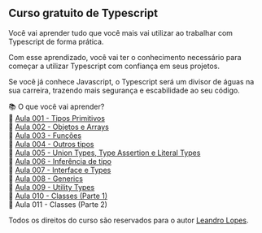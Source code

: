 ## Curso gratuito de Typescript
Você vai aprender tudo que você mais vai utilizar ao trabalhar com Typescript de forma prática.

Com esse aprendizado, você vai ter o conhecimento necessário para começar a utilizar Typescript com confiança em seus projetos.

Se você já conhece Javascript, o Typescript será um divisor de águas na sua carreira, trazendo mais segurança e escabilidade ao seu código.

📚 O que você vai aprender?
</br >
🔷 [Aula 001 - Tipos Primitivos](https://www.linkedin.com/posts/d3vlopes_curso-de-typescript-gratuito-aula-001-activity-7280553429804929026-z8jz)
</br >
🔷 [Aula 002 - Objetos e Arrays](https://www.linkedin.com/posts/d3vlopes_curso-de-typescript-aula-002-activity-7280915812054355968-EuXT)
</br >
🔷 [Aula 003 - Funções](https://www.linkedin.com/posts/d3vlopes_curso-de-typescript-aula-003-activity-7282003015413174272-JDQn) 
</br >
🔷 [Aula 004 - Outros tipos](https://www.linkedin.com/posts/d3vlopes_curso-de-typescript-aula-004-activity-7283252280731033600-ew9U)
</br >
🔷 [Aula 005 - Union Types, Type Assertion e Literal Types](https://www.linkedin.com/posts/d3vlopes_curso-de-typescript-aula-005-activity-7284539692849467392-nbhY)
</br >
🔷 [Aula 006 - Inferência de tipo](https://www.linkedin.com/posts/d3vlopes_curso-de-typescript-aula-006-007-activity-7285792957570387968-Twd7)
</br >
🔷 [Aula 007 - Interface e Types](https://www.linkedin.com/posts/d3vlopes_curso-de-typescript-aula-006-007-activity-7285792957570387968-Twd7)
</br >
🔷 [Aula 008 - Generics](https://www.linkedin.com/posts/d3vlopes_curso-de-typescript-aula-008-activity-7287246833809059840-DFZE?utm_source=share&utm_medium=member_desktop)
</br >
🔷 [Aula 009 - Utility Types](https://www.linkedin.com/posts/d3vlopes_curso-de-typescript-aula-009-utility-types-activity-7289613168539000832-qSa2?utm_source=share&utm_medium=member_desktop)
</br >
🔷 [Aula 010 - Classes (Parte 1)](https://www.linkedin.com/posts/d3vlopes_curso-de-typescript-aula-010-activity-7299760033205030916-UEEB)
</br >
🔷 Aula 011 - Classes (Parte 2)
</br >

Todos os direitos do curso são reservados para o autor [Leandro Lopes](https://github.com/d3vlopes).
